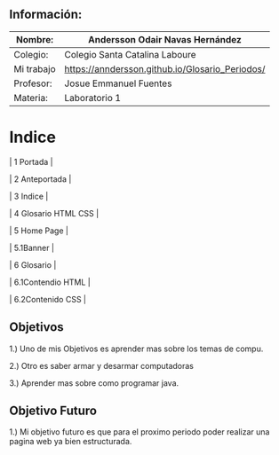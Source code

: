 ## Información:
|  Nombre: | Andersson Odair Navas Hernández  |
| ------------ | ------------ |
|  Colegio: | Colegio Santa Catalina Laboure  |
|  Mi trabajo | https://anndersson.github.io/Glosario_Periodos/  |
| Profesor: | Josue Emmanuel Fuentes |
| Materia: | Laboratorio 1 |

# Indice
 | 1 Portada |
 
 | 2 Anteportada | 
 
 | 3 Indice |
 
 | 4 Glosario HTML CSS  |
 
 | 5 Home Page  |
 
 | 5.1Banner  |
 
 | 6 Glosario |
 
 | 6.1Contendio HTML | 
 
 | 6.2Contenido CSS  |
 

## Objetivos
1.) Uno de mis Objetivos es aprender mas sobre los temas de compu.

2.) Otro es saber armar y desarmar computadoras

3.) Aprender mas sobre como programar java.

## Objetivo Futuro
1.) Mi objetivo futuro es que para el proximo periodo poder realizar una pagina web ya bien estructurada. 



  
